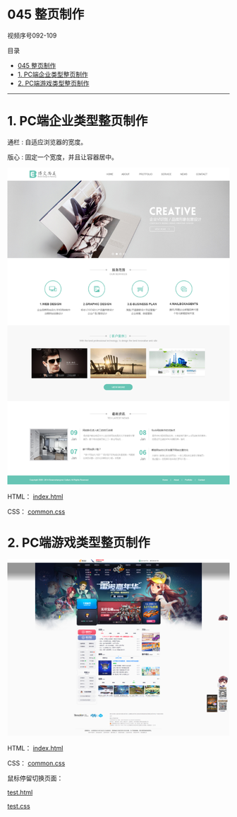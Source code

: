 # 045 整页制作

视频序号092-109

目录
- [045 整页制作](#045-整页制作)
- [1. PC端企业类型整页制作](#1-pc端企业类型整页制作)
- [2. PC端游戏类型整页制作](#2-pc端游戏类型整页制作)


***

# 1. PC端企业类型整页制作

通栏 : 自适应浏览器的宽度。

版心 : 固定一个宽度，并且让容器居中。

![博文尚美首页](qiye/博文尚美首页.jpg)

HTML： [index.html](qiye\index.html) 

CSS： [common.css](qiye\css\common.css) 



# 2. PC端游戏类型整页制作

![QQ飞车](game/QQ飞车.png)

HTML： [index.html](game\index.html) 

CSS： [common.css](game\css\common.css) 

鼠标停留切换页面：

 [test.html](game\test.html)  

[test.css](game\css\test.css) 